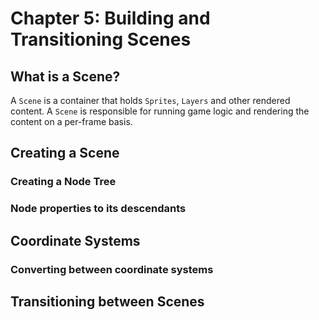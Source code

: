 # Chapter 5: Building and Transitioning Scenes

## What is a Scene?
A `Scene` is a container that holds `Sprites`, `Layers` and other rendered content. A `Scene` is responsible for running game logic and rendering the content on a per-frame basis. 

## Creating a Scene
        
### Creating a Node Tree
        
### Node properties to its descendants
    
## Coordinate Systems
        
### Converting between coordinate systems
    
## Transitioning between Scenes
    


